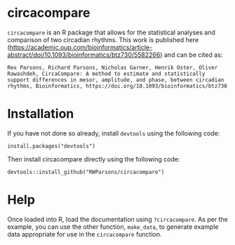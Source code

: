 # circacompare
`circacompare` is an R package that allows for the statistical analyses and comparison of two circadian rhythms.
This work is published here (https://academic.oup.com/bioinformatics/article-abstract/doi/10.1093/bioinformatics/btz730/5582266) and can be cited as: 

```
Rex Parsons, Richard Parsons, Nicholas Garner, Henrik Oster, Oliver Rawashdeh, CircaCompare: A method to estimate and statistically support differences in mesor, amplitude, and phase, between circadian rhythms, Bioinformatics, https://doi.org/10.1093/bioinformatics/btz730
```

# Installation

If you have not done so already, install `devtools` using the following code:

```
install.packages("devtools")
```

Then install circacompare directly using the following code:
```
devtools::install_github("RWParsons/circacompare")
```
# Help

Once loaded into R, load the documentation using `?circacompare`.  As per the example, you can use the other function, `make_data`, to generate example data appropriate for use in the `circacompare` function.
